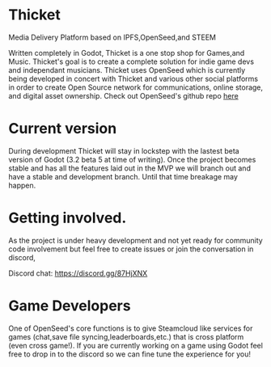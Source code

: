 # Thicket
Media Delivery Platform based on IPFS,OpenSeed,and STEEM 

Written completely in Godot, Thicket is a one stop shop for Games,and Music. Thicket's goal is to create a complete solution for indie game devs and independant musicians. Thicket uses OpenSeed which is currently being developed in concert with Thicket and various other social platforms in order to create Open Source network for communications, online storage, and digital asset ownership. Check out OpenSeed's github repo [here](https://github.com/OpenSeedINC/OpenSeed/)

# Current version 

During development Thicket will stay in lockstep with the lastest beta version of Godot (3.2 beta 5 at time of writing). Once the project becomes stable and has all the features laid out in the MVP we will branch out and have a stable and development branch. Until that time breakage may happen. 

# Getting involved. 

As the project is under heavy development and not yet ready for community code involvement but feel free to create issues or join the conversation in discord, 

Discord chat: https://discord.gg/87HjXNX

# Game Developers

One of OpenSeed's core functions is to give Steamcloud like services for games (chat,save file syncing,leaderboards,etc.) that is cross platform (even cross game!). If you are currently working on a game using Godot feel free to drop in to the discord so we can fine tune the experience for you!



